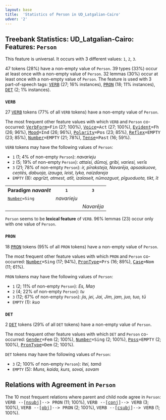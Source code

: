 ```yaml
---
layout: base
title:  'Statistics of Person in UD_Latgalian-Cairo'
udver: '2'
---
```


## Treebank Statistics: UD_Latgalian-Cairo: Features: `Person`

This feature is universal.
It occurs with 3 different values: `1`, `2`, `3`.

47 tokens (28%) have a non-empty value of `Person`.
39 types (33%) occur at least once with a non-empty value of `Person`.
32 lemmas (30%) occur at least once with a non-empty value of `Person`.
The feature is used with 3 part-of-speech tags: <tt><a href="ltg_cairo-pos-VERB.html">VERB</a></tt> (27; 16% instances), <tt><a href="ltg_cairo-pos-PRON.html">PRON</a></tt> (18; 11% instances), <tt><a href="ltg_cairo-pos-DET.html">DET</a></tt> (2; 1% instances).

### `VERB`

27 <tt><a href="ltg_cairo-pos-VERB.html">VERB</a></tt> tokens (77% of all `VERB` tokens) have a non-empty value of `Person`.

The most frequent other feature values with which `VERB` and `Person` co-occurred: <tt><a href="ltg_cairo-feat-VerbForm.html">VerbForm</a></tt><tt>=Fin</tt> (27; 100%), <tt><a href="ltg_cairo-feat-Voice.html">Voice</a></tt><tt>=Act</tt> (27; 100%), <tt><a href="ltg_cairo-feat-Evident.html">Evident</a></tt><tt>=Fh</tt> (26; 96%), <tt><a href="ltg_cairo-feat-Mood.html">Mood</a></tt><tt>=Ind</tt> (26; 96%), <tt><a href="ltg_cairo-feat-Polarity.html">Polarity</a></tt><tt>=Pos</tt> (23; 85%), <tt><a href="ltg_cairo-feat-Reflex.html">Reflex</a></tt><tt>=EMPTY</tt> (23; 85%), <tt><a href="ltg_cairo-feat-Number.html">Number</a></tt><tt>=EMPTY</tt> (21; 78%), <tt><a href="ltg_cairo-feat-Tense.html">Tense</a></tt><tt>=Past</tt> (16; 59%).

`VERB` tokens may have the following values of `Person`:

* `1` (1; 4% of non-empty `Person`): <em>navarieju</em>
* `2` (5; 19% of non-empty `Person`): <em>attaisi, dūmoj, gribi, variesi, verīs</em>
* `3` (21; 78% of non-empty `Person`): <em>ir, pīraksteja, Navarēja, apsaskuove, ceņtēs, dabuoja, izauga, leist, lyka, naizdareja</em>
* `EMPTY` (8): <em>apgrīzt, atmest, atīt, izalaseit, nūmozguot, pīguoduota, tikt, īt</em>

<table>
  <tr><th>Paradigm <i>navarēt</i></th><th><tt>1</tt></th><th><tt>3</tt></th></tr>
  <tr><td><tt><tt><a href="ltg_cairo-feat-Number.html">Number</a></tt><tt>=Sing</tt></tt></td><td><em>navarieju</em></td><td></td></tr>
  <tr><td><tt></tt></td><td></td><td><em>Navarēja</em></td></tr>
</table>

`Person` seems to be **lexical feature** of `VERB`. 96% lemmas (23) occur only with one value of `Person`.

### `PRON`

18 <tt><a href="ltg_cairo-pos-PRON.html">PRON</a></tt> tokens (95% of all `PRON` tokens) have a non-empty value of `Person`.

The most frequent other feature values with which `PRON` and `Person` co-occurred: <tt><a href="ltg_cairo-feat-Number.html">Number</a></tt><tt>=Sing</tt> (17; 94%), <tt><a href="ltg_cairo-feat-PronType.html">PronType</a></tt><tt>=Prs</tt> (16; 89%), <tt><a href="ltg_cairo-feat-Case.html">Case</a></tt><tt>=Nom</tt> (11; 61%).

`PRON` tokens may have the following values of `Person`:

* `1` (2; 11% of non-empty `Person`): <em>Es, Maņ</em>
* `2` (4; 22% of non-empty `Person`): <em>tu</em>
* `3` (12; 67% of non-empty `Person`): <em>jis, jei, Jai, Jim, jam, juo, tuo, tū</em>
* `EMPTY` (1): <em>kuo</em>

### `DET`

2 <tt><a href="ltg_cairo-pos-DET.html">DET</a></tt> tokens (29% of all `DET` tokens) have a non-empty value of `Person`.

The most frequent other feature values with which `DET` and `Person` co-occurred: <tt><a href="ltg_cairo-feat-Gender.html">Gender</a></tt><tt>=Fem</tt> (2; 100%), <tt><a href="ltg_cairo-feat-Number.html">Number</a></tt><tt>=Sing</tt> (2; 100%), <tt><a href="ltg_cairo-feat-Poss.html">Poss</a></tt><tt>=EMPTY</tt> (2; 100%), <tt><a href="ltg_cairo-feat-PronType.html">PronType</a></tt><tt>=Dem</tt> (2; 100%).

`DET` tokens may have the following values of `Person`:

* `3` (2; 100% of non-empty `Person`): <em>Itei, tamā</em>
* `EMPTY` (5): <em>Muns, kaida, kurs, sovai, sovam</em>

## Relations with Agreement in `Person`

The 10 most frequent relations where parent and child node agree in `Person`:
<tt>VERB --[<tt><a href="ltg_cairo-dep-nsubj.html">nsubj</a></tt>]--> PRON</tt> (11; 100%),
<tt>VERB --[<tt><a href="ltg_cairo-dep-conj.html">conj</a></tt>]--> VERB</tt> (3; 100%),
<tt>VERB --[<tt><a href="ltg_cairo-dep-obj.html">obj</a></tt>]--> PRON</tt> (2; 100%),
<tt>VERB --[<tt><a href="ltg_cairo-dep-csubj.html">csubj</a></tt>]--> VERB</tt> (1; 100%).

